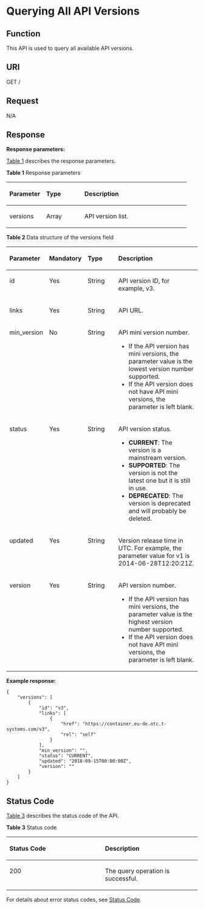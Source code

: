 # Querying All API Versions<a name="cce_02_0349"></a>

## Function<a name="se2e066518e534a58a022d07edfbd4a3f"></a>

This API is used to query all available API versions.

## URI<a name="s9ba079db556c4be7998a917fb1004946"></a>

GET /

## Request<a name="sfa7f4cd949044a198e9f9a0518344e7f"></a>

N/A

## Response<a name="s2eb2c416e8d344619301671f0baffc10"></a>

**Response parameters:**

[Table 1](#table986610460219)  describes the response parameters.

**Table  1**  Response parameters

<a name="table986610460219"></a>
<table><thead align="left"><tr id="row3867846192120"><th class="cellrowborder" valign="top" width="20.392039203920394%" id="mcps1.2.4.1.1"><p id="p1086764618217"><a name="p1086764618217"></a><a name="p1086764618217"></a>Parameter</p>
</th>
<th class="cellrowborder" valign="top" width="21.23212321232123%" id="mcps1.2.4.1.2"><p id="p10867184611219"><a name="p10867184611219"></a><a name="p10867184611219"></a>Type</p>
</th>
<th class="cellrowborder" valign="top" width="58.37583758375837%" id="mcps1.2.4.1.3"><p id="p08676468210"><a name="p08676468210"></a><a name="p08676468210"></a>Description</p>
</th>
</tr>
</thead>
<tbody><tr id="row20867124611213"><td class="cellrowborder" valign="top" width="20.392039203920394%" headers="mcps1.2.4.1.1 "><p id="p2086715463216"><a name="p2086715463216"></a><a name="p2086715463216"></a>versions</p>
</td>
<td class="cellrowborder" valign="top" width="21.23212321232123%" headers="mcps1.2.4.1.2 "><p id="p178672046192113"><a name="p178672046192113"></a><a name="p178672046192113"></a>Array</p>
</td>
<td class="cellrowborder" valign="top" width="58.37583758375837%" headers="mcps1.2.4.1.3 "><p id="p129231114292"><a name="p129231114292"></a><a name="p129231114292"></a>API version list.</p>
</td>
</tr>
</tbody>
</table>

**Table  2**  Data structure of the versions field

<a name="tcce801e285854dccb353b947a7438f7e"></a>
<table><thead align="left"><tr id="rcfece3d94f00439c886626d8c9fd8ead"><th class="cellrowborder" valign="top" width="17.77%" id="mcps1.2.5.1.1"><p id="ae4b83b624fe9400280500de14f852957"><a name="ae4b83b624fe9400280500de14f852957"></a><a name="ae4b83b624fe9400280500de14f852957"></a>Parameter</p>
</th>
<th class="cellrowborder" valign="top" width="12.870000000000001%" id="mcps1.2.5.1.2"><p id="p187612148111"><a name="p187612148111"></a><a name="p187612148111"></a>Mandatory</p>
</th>
<th class="cellrowborder" valign="top" width="18.5%" id="mcps1.2.5.1.3"><p id="af9564978f187443a837b5dc2ba197568"><a name="af9564978f187443a837b5dc2ba197568"></a><a name="af9564978f187443a837b5dc2ba197568"></a>Type</p>
</th>
<th class="cellrowborder" valign="top" width="50.86000000000001%" id="mcps1.2.5.1.4"><p id="aaed6ccd6f45949ab97d3cd07a9006af8"><a name="aaed6ccd6f45949ab97d3cd07a9006af8"></a><a name="aaed6ccd6f45949ab97d3cd07a9006af8"></a>Description</p>
</th>
</tr>
</thead>
<tbody><tr id="rf35ded239f3047f4af05feecded6115c"><td class="cellrowborder" valign="top" width="17.77%" headers="mcps1.2.5.1.1 "><p id="p109666131210"><a name="p109666131210"></a><a name="p109666131210"></a>id</p>
</td>
<td class="cellrowborder" valign="top" width="12.870000000000001%" headers="mcps1.2.5.1.2 "><p id="p796351019124"><a name="p796351019124"></a><a name="p796351019124"></a>Yes</p>
</td>
<td class="cellrowborder" valign="top" width="18.5%" headers="mcps1.2.5.1.3 "><p id="p2816319131213"><a name="p2816319131213"></a><a name="p2816319131213"></a>String</p>
</td>
<td class="cellrowborder" valign="top" width="50.86000000000001%" headers="mcps1.2.5.1.4 "><p id="p19449832141215"><a name="p19449832141215"></a><a name="p19449832141215"></a>API version ID, for example, v3.</p>
</td>
</tr>
<tr id="r3a6b7a4ae3424f3589f19eae5b6cf393"><td class="cellrowborder" valign="top" width="17.77%" headers="mcps1.2.5.1.1 "><p id="p169676110128"><a name="p169676110128"></a><a name="p169676110128"></a>links</p>
</td>
<td class="cellrowborder" valign="top" width="12.870000000000001%" headers="mcps1.2.5.1.2 "><p id="p14963410101214"><a name="p14963410101214"></a><a name="p14963410101214"></a>Yes</p>
</td>
<td class="cellrowborder" valign="top" width="18.5%" headers="mcps1.2.5.1.3 "><p id="p28173196126"><a name="p28173196126"></a><a name="p28173196126"></a>String</p>
</td>
<td class="cellrowborder" valign="top" width="50.86000000000001%" headers="mcps1.2.5.1.4 "><p id="p18449163213123"><a name="p18449163213123"></a><a name="p18449163213123"></a>API URL.</p>
</td>
</tr>
<tr id="row12671143117576"><td class="cellrowborder" valign="top" width="17.77%" headers="mcps1.2.5.1.1 "><p id="p16882636175719"><a name="p16882636175719"></a><a name="p16882636175719"></a>min_version</p>
</td>
<td class="cellrowborder" valign="top" width="12.870000000000001%" headers="mcps1.2.5.1.2 "><p id="p1882153685714"><a name="p1882153685714"></a><a name="p1882153685714"></a>No</p>
</td>
<td class="cellrowborder" valign="top" width="18.5%" headers="mcps1.2.5.1.3 "><p id="p4882103615573"><a name="p4882103615573"></a><a name="p4882103615573"></a>String</p>
</td>
<td class="cellrowborder" valign="top" width="50.86000000000001%" headers="mcps1.2.5.1.4 "><p id="p6166165673612"><a name="p6166165673612"></a><a name="p6166165673612"></a>API mini version number.</p>
<a name="ul1058019424376"></a><a name="ul1058019424376"></a><ul id="ul1058019424376"><li>If the API version has mini versions, the parameter value is the lowest version number supported.</li><li>If the API version does not have API mini versions, the parameter is left blank.</li></ul>
</td>
</tr>
<tr id="rc87772ef04774dcb860fcae5b8403556"><td class="cellrowborder" valign="top" width="17.77%" headers="mcps1.2.5.1.1 "><p id="p79671614122"><a name="p79671614122"></a><a name="p79671614122"></a>status</p>
</td>
<td class="cellrowborder" valign="top" width="12.870000000000001%" headers="mcps1.2.5.1.2 "><p id="p64668816565"><a name="p64668816565"></a><a name="p64668816565"></a>Yes</p>
</td>
<td class="cellrowborder" valign="top" width="18.5%" headers="mcps1.2.5.1.3 "><p id="p0817101941213"><a name="p0817101941213"></a><a name="p0817101941213"></a>String</p>
</td>
<td class="cellrowborder" valign="top" width="50.86000000000001%" headers="mcps1.2.5.1.4 "><p id="p184493325123"><a name="p184493325123"></a><a name="p184493325123"></a>API version status.</p>
<a name="ul1483715326178"></a><a name="ul1483715326178"></a><ul id="ul1483715326178"><li><strong id="b58371432181719"><a name="b58371432181719"></a><a name="b58371432181719"></a>CURRENT</strong>: The version is a mainstream version.</li><li><strong id="b1283123612175"><a name="b1283123612175"></a><a name="b1283123612175"></a>SUPPORTED</strong>: The version is not the latest one but it is still in use.</li><li><strong id="b18838163231715"><a name="b18838163231715"></a><a name="b18838163231715"></a>DEPRECATED</strong>: The version is deprecated and will probably be deleted.</li></ul>
</td>
</tr>
<tr id="row06881052171110"><td class="cellrowborder" valign="top" width="17.77%" headers="mcps1.2.5.1.1 "><p id="p1596751131216"><a name="p1596751131216"></a><a name="p1596751131216"></a>updated</p>
</td>
<td class="cellrowborder" valign="top" width="12.870000000000001%" headers="mcps1.2.5.1.2 "><p id="p296361014129"><a name="p296361014129"></a><a name="p296361014129"></a>Yes</p>
</td>
<td class="cellrowborder" valign="top" width="18.5%" headers="mcps1.2.5.1.3 "><p id="p1381761913126"><a name="p1381761913126"></a><a name="p1381761913126"></a>String</p>
</td>
<td class="cellrowborder" valign="top" width="50.86000000000001%" headers="mcps1.2.5.1.4 "><p id="p4449103219127"><a name="p4449103219127"></a><a name="p4449103219127"></a>Version release time in UTC. For example, the parameter value for v1 is 2014-06-28T12:20:21Z.</p>
</td>
</tr>
<tr id="row268912525118"><td class="cellrowborder" valign="top" width="17.77%" headers="mcps1.2.5.1.1 "><p id="p13786204713575"><a name="p13786204713575"></a><a name="p13786204713575"></a>version</p>
</td>
<td class="cellrowborder" valign="top" width="12.870000000000001%" headers="mcps1.2.5.1.2 "><p id="p107861547115719"><a name="p107861547115719"></a><a name="p107861547115719"></a>Yes</p>
</td>
<td class="cellrowborder" valign="top" width="18.5%" headers="mcps1.2.5.1.3 "><p id="p16786104712578"><a name="p16786104712578"></a><a name="p16786104712578"></a>String</p>
</td>
<td class="cellrowborder" valign="top" width="50.86000000000001%" headers="mcps1.2.5.1.4 "><p id="p1323821834016"><a name="p1323821834016"></a><a name="p1323821834016"></a>API version number.</p>
<a name="ul18313527114018"></a><a name="ul18313527114018"></a><ul id="ul18313527114018"><li>If the API version has mini versions, the parameter value is the highest version number supported.</li><li>If the API version does not have API mini versions, the parameter is left blank.</li></ul>
</td>
</tr>
</tbody>
</table>

**Example response:**

```
{
    "versions": [
        {
            "id": "v3",
            "links": [
                {
                    "href": "https://container.eu-de.otc.t-systems.com/v3",
                    "rel": "self"
                }
            ],
            "min_version": "",
            "status": "CURRENT",
            "updated": "2018-09-15T00:00:00Z",
            "version": ""
        }
    ]
}
```

## Status Code<a name="sf5b489c1f62d4d909a30f683dc319340"></a>

[Table 3](#t8935d48c19714740abd2e888a39be462)  describes the status code of the API.

**Table  3**  Status code

<a name="t8935d48c19714740abd2e888a39be462"></a>
<table><thead align="left"><tr id="re974d044247140b79c213fc577abe0ae"><th class="cellrowborder" valign="top" width="50%" id="mcps1.2.3.1.1"><p id="a9465a1e476c948e4b40095738594daf3"><a name="a9465a1e476c948e4b40095738594daf3"></a><a name="a9465a1e476c948e4b40095738594daf3"></a>Status Code</p>
</th>
<th class="cellrowborder" valign="top" width="50%" id="mcps1.2.3.1.2"><p id="a88c1c2f27be844b7b79dad7e1a5b06f2"><a name="a88c1c2f27be844b7b79dad7e1a5b06f2"></a><a name="a88c1c2f27be844b7b79dad7e1a5b06f2"></a>Description</p>
</th>
</tr>
</thead>
<tbody><tr id="rb535f7f0f62341f7b636e54ce399b342"><td class="cellrowborder" valign="top" width="50%" headers="mcps1.2.3.1.1 "><p id="ad1d3b647d2f746cc88b562f3eb1ff493"><a name="ad1d3b647d2f746cc88b562f3eb1ff493"></a><a name="ad1d3b647d2f746cc88b562f3eb1ff493"></a>200</p>
</td>
<td class="cellrowborder" valign="top" width="50%" headers="mcps1.2.3.1.2 "><p id="a78dc15895d744bb9affa7db6de6e02e5"><a name="a78dc15895d744bb9affa7db6de6e02e5"></a><a name="a78dc15895d744bb9affa7db6de6e02e5"></a>The query operation is successful.</p>
</td>
</tr>
</tbody>
</table>

For details about error status codes, see  [Status Code](status-code.md).

